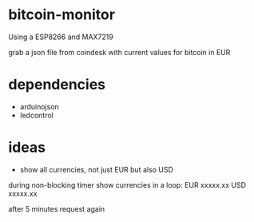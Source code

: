 # bitcoin-monitor
Using a ESP8266 and MAX7219


grab a json file from coindesk with current values for bitcoin in EUR

# dependencies
* arduinojson
* ledcontrol

# ideas
* show all currencies, not just EUR but also USD

during non-blocking timer show currencies in a loop:
EUR
xxxxx.xx
USD
xxxxx.xx

after 5 minutes request again
